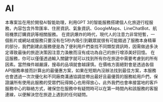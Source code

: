 # AI 
本專案旨在用於開發AI智能助理，利用GPT 3的智能服務搭建個人化旅遊行程服務，內容包含外幣匯率、住房資訊、氣象資訊、GoogleMaps、LineChatBot、航班機票訂購資訊等相關服務。
在資訊爆炸的時代，現代人的注意力非常短暫，一個影片或網站或服務只要沒有在5秒內吸引到觀眾就很有可能錯過了服務本身精華的部分，我們創建此服務便是為了便利用戶們查找不同類型資訊時，因需做過多決定導致最後的旅遊決策因注意力渙散而沒有成功為自己的旅行增添美好回憶。
在這服務，你可以僅僅透過輸入關鍵字就可以找到所有你在旅遊中需要考慮到的所有因素。當然條件越嚴謹，搜尋的品項就會越謹慎。在價格方面絕對會是透過各個API服務串接而計算出的最優惠方案，如果在短期內沒辦法找到最佳方案，本服務也會透過一次次優化和不同廠商溝通協調並帶出最好且最優質的服務給用戶們，保證讓所有使用此服務的受眾們玩得開心也用得放心，此外我們也會串接當地的客戶服務中心的聯絡方式，確保您在服務中有疑問時可以在第一時間內和該服務的客服連線，以便解決您在旅遊上遇到的任何疑問。
